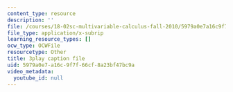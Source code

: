 ```yaml
---
content_type: resource
description: ''
file: /courses/18-02sc-multivariable-calculus-fall-2010/5979a0e7a16c9f7f66cf8a23bf47bc9a_CCoTAyZ14XM.srt
file_type: application/x-subrip
learning_resource_types: []
ocw_type: OCWFile
resourcetype: Other
title: 3play caption file
uid: 5979a0e7-a16c-9f7f-66cf-8a23bf47bc9a
video_metadata:
  youtube_id: null
---
```

